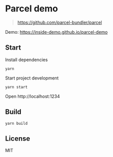 # Parcel demo

> https://github.com/parcel-bundler/parcel

Demo: https://inside-demo.github.io/parcel-demo

## Start
Install dependencies
```
yarn
```

Start project development
```shell
yarn start
```
Open http://localhost:1234

## Build
```shell
yarn build
```

## License
MIT
